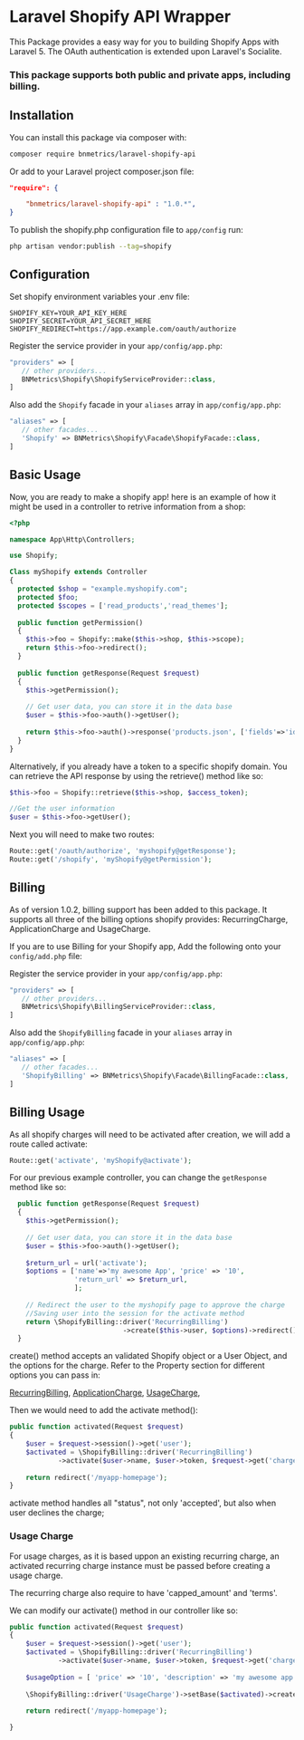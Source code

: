 # Laravel Shopify API Wrapper
This Package provides a easy way for you to building Shopify Apps with Laravel 5. The OAuth authentication is extended upon Laravel's Socialite. 

### This package supports both public and private apps, including billing.

## Installation

You can install this package via composer with:

```bash
composer require bnmetrics/laravel-shopify-api

```
Or add to your Laravel project composer.json file:

```json
"require": {

    "bnmetrics/laravel-shopify-api" : "1.0.*",
}
```
To publish the shopify.php configuration file to `app/config` run:
```bash
php artisan vendor:publish --tag=shopify
```

## Configuration

Set shopify environment variables your .env file:
```env
SHOPIFY_KEY=YOUR_API_KEY_HERE
SHOPIFY_SECRET=YOUR_API_SECRET_HERE
SHOPIFY_REDIRECT=https://app.example.com/oauth/authorize
```

Register the service provider in your `app/config/app.php`:

```php
"providers" => [
   // other providers...
   BNMetrics\Shopify\ShopifyServiceProvider::class,
]
```
Also add the `Shopify` facade in your `aliases` array in `app/config/app.php`:

```php
"aliases" => [
   // other facades...
   'Shopify' => BNMetrics\Shopify\Facade\ShopifyFacade::class,
] 
```

## Basic Usage
Now, you are ready to make a shopify app! here is an example of how it might be used in a controller to retrive information from a shop:
```php
<?php

namespace App\Http\Controllers;

use Shopify;

Class myShopify extends Controller
{
  protected $shop = "example.myshopify.com";
  protected $foo;
  protected $scopes = ['read_products','read_themes'];
  
  public function getPermission()
  {
    $this->foo = Shopify::make($this->shop, $this->scope);
    return $this->foo->redirect();
  }
  
  public function getResponse(Request $request)
  {
    $this->getPermission();
    
    // Get user data, you can store it in the data base
    $user = $this->foo->auth()->getUser();
    
    return $this->foo->auth()->response('products.json', ['fields'=>'id,images,title']);
  }
}
```

Alternatively, if you already have a token to a specific shopify domain.
You can retrieve the API response by using the retrieve() method like so:
```php
$this->foo = Shopify::retrieve($this->shop, $access_token);

//Get the user information
$user = $this->foo->getUser();
```


Next you will need to make two routes:
```php
Route::get('/oauth/authorize', 'myshopify@getResponse');
Route::get('/shopify', 'myShopify@getPermission');
```

## Billing
As of version 1.0.2, billing support has been added to this package. It supports all three of the billing options shopify provides:
RecurringCharge, ApplicationCharge and UsageCharge.


If you are to use Billing for your Shopify app, Add the following onto your ``config/add.php`` file:

Register the service provider in your `app/config/app.php`:

```php
"providers" => [
   // other providers...
   BNMetrics\Shopify\BillingServiceProvider::class,
]
```
Also add the `ShopifyBilling` facade in your `aliases` array in `app/config/app.php`:

```php
"aliases" => [
   // other facades...
   'ShopifyBilling' => BNMetrics\Shopify\Facade\BillingFacade::class,
] 
```

## Billing Usage
As all shopify charges will need to be activated after creation, we will add a route called activate:
```php
Route::get('activate', 'myShopify@activate');
```

For our previous example controller, you can change the ``getResponse`` method like so:
```php
  public function getResponse(Request $request)
  {
    $this->getPermission();
    
    // Get user data, you can store it in the data base
    $user = $this->foo->auth()->getUser();
    
    $return_url = url('activate');
    $options = ['name'=>'my awesome App', 'price' => '10',
                'return_url' => $return_url,
                ];
    
    // Redirect the user to the myshopify page to approve the charge
    //Saving user into the session for the activate method
    return \ShopifyBilling::driver('RecurringBilling')
                            ->create($this->user, $options)->redirect()->with('user', $this->user);      
  }
```
create() method accepts an validated Shopify object or a User Object, and the options for the charge.
Refer to the Property section for different options you can pass in:

[RecurringBilling](https://help.shopify.com/api/reference/recurringapplicationcharge),
[ApplicationCharge](https://help.shopify.com/api/reference/applicationcharge),
[UsageCharge](https://help.shopify.com/api/reference/usagecharge),

Then we would need to add the activate method():
```php
public function activated(Request $request)
{
    $user = $request->session()->get('user');
    $activated = \ShopifyBilling::driver('RecurringBilling')
            ->activate($user->name, $user->token, $request->get('charge_id'));
    
    return redirect('/myapp-homepage');
}
```
activate method handles all "status", not only 'accepted', but also when user declines the charge;

### Usage Charge
For usage charges, as it is based uppon an existing recurring charge, an activated recurring charge instance must be passed before creating a usage charge.

The recurring charge also require to have 'capped_amount' and 'terms'.

We can modify our activate() method in our controller like so:
```php
public function activated(Request $request)
{
    $user = $request->session()->get('user');
    $activated = \ShopifyBilling::driver('RecurringBilling')
            ->activate($user->name, $user->token, $request->get('charge_id'));
    
    $usageOption = [ 'price' => '10', 'description' => 'my awesome app description'];
    
    \ShopifyBilling::driver('UsageCharge')->setBase($activated)->create($user, $usageOption);
    
    return redirect('/myapp-homepage');

}
```




